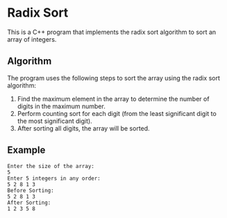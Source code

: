 # Radix Sort

This is a C++ program that implements the radix sort algorithm to sort an array of integers.


## Algorithm

The program uses the following steps to sort the array using the radix sort algorithm:

1. Find the maximum element in the array to determine the number of digits in the maximum number.
2. Perform counting sort for each digit (from the least significant digit to the most significant digit).
3. After sorting all digits, the array will be sorted.

## Example

```plaintext
Enter the size of the array:
5
Enter 5 integers in any order:
5 2 8 1 3
Before Sorting:
5 2 8 1 3
After Sorting:
1 2 3 5 8
